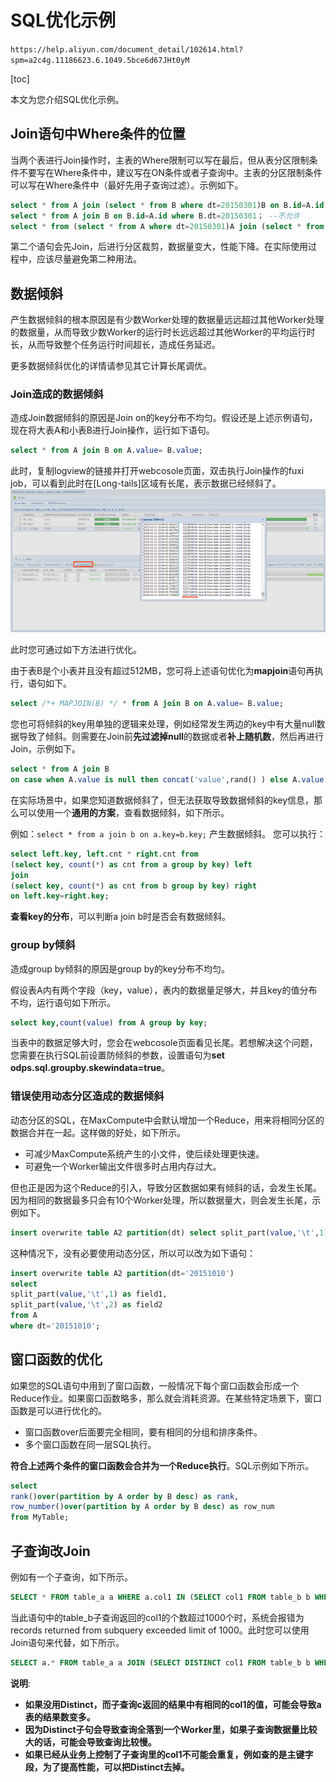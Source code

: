 # SQL优化示例
`https://help.aliyun.com/document_detail/102614.html?spm=a2c4g.11186623.6.1049.5bce6d67JHt0yM`

[toc]

本文为您介绍SQL优化示例。

## Join语句中Where条件的位置
当两个表进行Join操作时，主表的Where限制可以写在最后，但从表分区限制条件不要写在Where条件中，建议写在ON条件或者子查询中。主表的分区限制条件可以写在Where条件中（最好先用子查询过滤）。示例如下。
```sql
select * from A join (select * from B where dt=20150301)B on B.id=A.id where A.dt=20150301； 
select * from A join B on B.id=A.id where B.dt=20150301； --不允许 
select * from (select * from A where dt=20150301)A join (select * from B where dt=20150301)B on B.id=A.id；
```
第二个语句会先Join，后进行分区裁剪，数据量变大，性能下降。在实际使用过程中，应该尽量避免第二种用法。

## 数据倾斜
产生数据倾斜的根本原因是有少数Worker处理的数据量远远超过其他Worker处理的数据量，从而导致少数Worker的运行时长远远超过其他Worker的平均运行时长，从而导致整个任务运行时间超长，造成任务延迟。

更多数据倾斜优化的详情请参见其它计算长尾调优。

### Join造成的数据倾斜
造成Join数据倾斜的原因是Join on的key分布不均匀。假设还是上述示例语句，现在将大表A和小表B进行Join操作，运行如下语句。
```sql
select * from A join B on A.value= B.value;
```

此时，复制logview的链接并打开webcosole页面，双击执行Join操作的fuxi job，可以看到此时在[Long-tails]区域有长尾，表示数据已经倾斜了。
![](assets/markdown-img-paste-20200408134355506.png)

此时您可通过如下方法进行优化。

由于表B是个小表并且没有超过512MB，您可将上述语句优化为**mapjoin**语句再执行，语句如下。
```sql
select /*+ MAPJOIN(B) */ * from A join B on A.value= B.value;
```

您也可将倾斜的key用单独的逻辑来处理，例如经常发生两边的key中有大量null数据导致了倾斜。则需要在Join前**先过滤掉null**的数据或者**补上随机数**，然后再进行Join，示例如下。
```sql
select * from A join B
on case when A.value is null then concat('value',rand() ) else A.value end = B.value;
```

在实际场景中，如果您知道数据倾斜了，但无法获取导致数据倾斜的key信息，那么可以使用一个**通用的方案**，查看数据倾斜，如下所示。

例如：`select * from a join b on a.key=b.key;` 产生数据倾斜。 
您可以执行： 
```sql
select left.key, left.cnt * right.cnt from 
(select key, count(*) as cnt from a group by key) left 
join
(select key, count(*) as cnt from b group by key) right
on left.key=right.key;
```

**查看key的分布**，可以判断a join b时是否会有数据倾斜。

### group by倾斜
造成group by倾斜的原因是group by的key分布不均匀。

假设表A内有两个字段（key，value），表内的数据量足够大，并且key的值分布不均，运行语句如下所示。
```sql
select key,count(value) from A group by key;
```
当表中的数据足够大时，您会在webcosole页面看见长尾。若想解决这个问题，您需要在执行SQL前设置防倾斜的参数，设置语句为**set odps.sql.groupby.skewindata=true**。

### 错误使用动态分区造成的数据倾斜
动态分区的SQL，在MaxCompute中会默认增加一个Reduce，用来将相同分区的数据合并在一起。这样做的好处，如下所示。

* 可减少MaxCompute系统产生的小文件，使后续处理更快速。    
* 可避免一个Worker输出文件很多时占用内存过大。  

但也正是因为这个Reduce的引入，导致分区数据如果有倾斜的话，会发生长尾。因为相同的数据最多只会有10个Worker处理，所以数据量大，则会发生长尾，示例如下。
```sql
insert overwrite table A2 partition(dt) select split_part(value,'\t',1) as field1, split_part(value,'\t',2) as field2, dt from A where dt='20151010';
```

这种情况下，没有必要使用动态分区，所以可以改为如下语句：
```sql
insert overwrite table A2 partition(dt='20151010') 
select
split_part(value,'\t',1) as field1,
split_part(value,'\t',2) as field2
from A 
where dt='20151010';
```

## 窗口函数的优化
如果您的SQL语句中用到了窗口函数，一般情况下每个窗口函数会形成一个Reduce作业。如果窗口函数略多，那么就会消耗资源。在某些特定场景下，窗口函数是可以进行优化的。

* 窗口函数over后面要完全相同，要有相同的分组和排序条件。    
* 多个窗口函数在同一层SQL执行。  

**符合上述两个条件的窗口函数会合并为一个Reduce执行**。SQL示例如下所示。
```sql
select
rank()over(partition by A order by B desc) as rank,
row_number()over(partition by A order by B desc) as row_num
from MyTable;
```

## 子查询改Join
例如有一个子查询，如下所示。
```sql
SELECT * FROM table_a a WHERE a.col1 IN (SELECT col1 FROM table_b b WHERE xxx);
```

当此语句中的table_b子查询返回的col1的个数超过1000个时，系统会报错为records returned from subquery exceeded limit of 1000。此时您可以使用Join语句来代替，如下所示。
```sql
SELECT a.* FROM table_a a JOIN (SELECT DISTINCT col1 FROM table_b b WHERE xxx) c ON (a.col1 = c.col1)
```

**说明**:

* **如果没用Distinct，而子查询c返回的结果中有相同的col1的值，可能会导致a表的结果数变多。**    
* **因为Distinct子句会导致查询全落到一个Worker里，如果子查询数据量比较大的话，可能会导致查询比较慢。**    
* **如果已经从业务上控制了子查询里的col1不可能会重复，例如查的是主键字段，为了提高性能，可以把Distinct去掉。**  



```sql

```